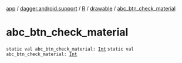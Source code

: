 [app](../../../index.md) / [dagger.android.support](../../index.md) / [R](../index.md) / [drawable](index.md) / [abc_btn_check_material](./abc_btn_check_material.md)

# abc_btn_check_material

`static val abc_btn_check_material: `[`Int`](https://kotlinlang.org/api/latest/jvm/stdlib/kotlin/-int/index.html)
`static val abc_btn_check_material: `[`Int`](https://kotlinlang.org/api/latest/jvm/stdlib/kotlin/-int/index.html)